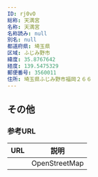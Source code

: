 ```yaml
---
ID: rj0vO
総称: 天満宮
名称: 天満宮
名称読み: null
別名: null
都道府県: 埼玉県
区域: ふじみ野市
緯度: 35.8767642
経度: 139.5475329
郵便番号: 3560011
住所: 埼玉県ふじみ野市福岡２６６
---
```


## その他

### 参考URL

| URL | 説明          |
| --- | ------------- |
|     | OpenStreetMap |
